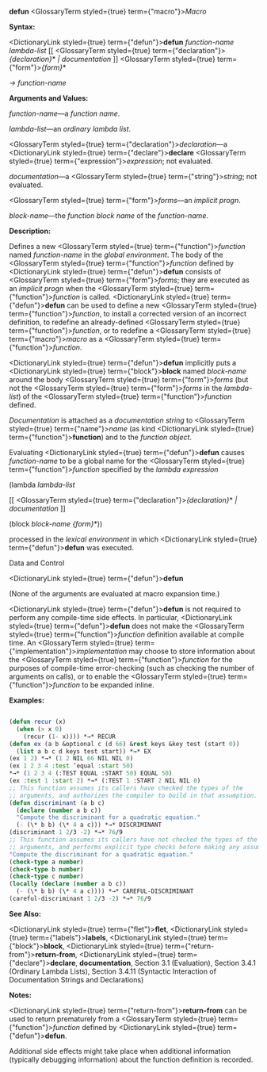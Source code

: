 **defun** <GlossaryTerm styled={true} term={"macro"}><i>Macro</i></GlossaryTerm> 



**Syntax:** 



<DictionaryLink styled={true} term={"defun"}><b>defun</b></DictionaryLink> *function-name lambda-list* [[ <GlossaryTerm styled={true} term={"declaration"}><i>\{declaration\}</i></GlossaryTerm>\* *| documentation* ]] <GlossaryTerm styled={true} term={"form"}><i>\{form\}</i></GlossaryTerm>\* 



*→ function-name* 



**Arguments and Values:** 



*function-name*—a *function name*. 



*lambda-list*—an *ordinary lambda list*. 



<GlossaryTerm styled={true} term={"declaration"}><i>declaration</i></GlossaryTerm>—a <DictionaryLink styled={true} term={"declare"}><b>declare</b></DictionaryLink> <GlossaryTerm styled={true} term={"expression"}><i>expression</i></GlossaryTerm>; not evaluated. 



*documentation*—a <GlossaryTerm styled={true} term={"string"}><i>string</i></GlossaryTerm>; not evaluated. 



<GlossaryTerm styled={true} term={"form"}><i>forms</i></GlossaryTerm>—an *implicit progn*. 



*block-name*—the *function block name* of the *function-name*. 



**Description:** 



Defines a new <GlossaryTerm styled={true} term={"function"}><i>function</i></GlossaryTerm> named *function-name* in the *global environment*. The body of the <GlossaryTerm styled={true} term={"function"}><i>function</i></GlossaryTerm> defined by <DictionaryLink styled={true} term={"defun"}><b>defun</b></DictionaryLink> consists of <GlossaryTerm styled={true} term={"form"}><i>forms</i></GlossaryTerm>; they are executed as an *implicit progn* when the <GlossaryTerm styled={true} term={"function"}><i>function</i></GlossaryTerm> is called. <DictionaryLink styled={true} term={"defun"}><b>defun</b></DictionaryLink> can be used to define a new <GlossaryTerm styled={true} term={"function"}><i>function</i></GlossaryTerm>, to install a corrected version of an incorrect definition, to redefine an already-defined <GlossaryTerm styled={true} term={"function"}><i>function</i></GlossaryTerm>, or to redefine a <GlossaryTerm styled={true} term={"macro"}><i>macro</i></GlossaryTerm> as a <GlossaryTerm styled={true} term={"function"}><i>function</i></GlossaryTerm>. 



<DictionaryLink styled={true} term={"defun"}><b>defun</b></DictionaryLink> implicitly puts a <DictionaryLink styled={true} term={"block"}><b>block</b></DictionaryLink> named *block-name* around the body <GlossaryTerm styled={true} term={"form"}><i>forms</i></GlossaryTerm> (but not the <GlossaryTerm styled={true} term={"form"}><i>forms</i></GlossaryTerm> in the *lambda-list*) of the <GlossaryTerm styled={true} term={"function"}><i>function</i></GlossaryTerm> defined. 



*Documentation* is attached as a *documentation string* to <GlossaryTerm styled={true} term={"name"}><i>name</i></GlossaryTerm> (as kind <DictionaryLink styled={true} term={"function"}><b>function</b></DictionaryLink>) and to the *function object*. 



Evaluating <DictionaryLink styled={true} term={"defun"}><b>defun</b></DictionaryLink> causes *function-name* to be a global name for the <GlossaryTerm styled={true} term={"function"}><i>function</i></GlossaryTerm> specified by the *lambda expression* 



(lambda *lambda-list* 



[[ <GlossaryTerm styled={true} term={"declaration"}><i>\{declaration\}</i></GlossaryTerm>\* *| documentation* ]] 



(block *block-name \{form\}*\*)) 



processed in the *lexical environment* in which <DictionaryLink styled={true} term={"defun"}><b>defun</b></DictionaryLink> was executed. 



Data and Control 











<DictionaryLink styled={true} term={"defun"}><b>defun</b></DictionaryLink> 



(None of the arguments are evaluated at macro expansion time.) 



<DictionaryLink styled={true} term={"defun"}><b>defun</b></DictionaryLink> is not required to perform any compile-time side effects. In particular, <DictionaryLink styled={true} term={"defun"}><b>defun</b></DictionaryLink> does not make the <GlossaryTerm styled={true} term={"function"}><i>function</i></GlossaryTerm> definition available at compile time. An <GlossaryTerm styled={true} term={"implementation"}><i>implementation</i></GlossaryTerm> may choose to store information about the <GlossaryTerm styled={true} term={"function"}><i>function</i></GlossaryTerm> for the purposes of compile-time error-checking (such as checking the number of arguments on calls), or to enable the <GlossaryTerm styled={true} term={"function"}><i>function</i></GlossaryTerm> to be expanded inline. 



**Examples:**
```lisp

(defun recur (x) 
  (when (> x 0) 
    (recur (1- x)))) *→* RECUR 
(defun ex (a b &optional c (d 66) &rest keys &key test (start 0)) 
  (list a b c d keys test start)) *→* EX 
(ex 1 2) *→* (1 2 NIL 66 NIL NIL 0) 
(ex 1 2 3 4 :test ’equal :start 50) 
*→* (1 2 3 4 (:TEST EQUAL :START 50) EQUAL 50) 
(ex :test 1 :start 2) *→* (:TEST 1 :START 2 NIL NIL 0) 
;; This function assumes its callers have checked the types of the 
;; arguments, and authorizes the compiler to build in that assumption. 
(defun discriminant (a b c) 
  (declare (number a b c)) 
  "Compute the discriminant for a quadratic equation." 
  (- (\* b b) (\* 4 a c))) *→* DISCRIMINANT 
(discriminant 1 2/3 -2) *→* 76/9 
;; This function assumes its callers have not checked the types of the 
;; arguments, and performs explicit type checks before making any assumptions. (defun careful-discriminant (a b c) 
"Compute the discriminant for a quadratic equation." 
(check-type a number) 
(check-type b number) 
(check-type c number) 
(locally (declare (number a b c)) 
  (- (\* b b) (\* 4 a c)))) *→* CAREFUL-DISCRIMINANT 
(careful-discriminant 1 2/3 -2) *→* 76/9 

```
**See Also:** 



<DictionaryLink styled={true} term={"flet"}><b>flet</b></DictionaryLink>, <DictionaryLink styled={true} term={"labels"}><b>labels</b></DictionaryLink>, <DictionaryLink styled={true} term={"block"}><b>block</b></DictionaryLink>, <DictionaryLink styled={true} term={"return-from"}><b>return-from</b></DictionaryLink>, <DictionaryLink styled={true} term={"declare"}><b>declare</b></DictionaryLink>, **documentation**, Section 3.1 (Evaluation), Section 3.4.1 (Ordinary Lambda Lists), Section 3.4.11 (Syntactic Interaction of Documentation Strings and Declarations) 



**Notes:** 



<DictionaryLink styled={true} term={"return-from"}><b>return-from</b></DictionaryLink> can be used to return prematurely from a <GlossaryTerm styled={true} term={"function"}><i>function</i></GlossaryTerm> defined by <DictionaryLink styled={true} term={"defun"}><b>defun</b></DictionaryLink>. 











Additional side effects might take place when additional information (typically debugging information) about the function definition is recorded. 



